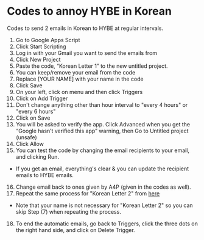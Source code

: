 # Codes to annoy HYBE in Korean

Codes to send 2 emails in Korean to HYBE at regular intervals.

1. Go to Google Apps Script
2. Click Start Scripting
3. Log in with your Gmail you want to send the emails from
4. Click New Project
5. Paste the code, “Korean Letter 1” to the new untitled project.
6. You can keep/remove your email from the code
7. Replace [YOUR NAME] with your name in the code
8. Click Save
9. On your left, click on menu and then click Triggers
10. Click on Add Trigger
11. Don't change anything other than hour interval to "every 4 hours" or "every 6 hours"
12. Click on Save
13. You will be asked to verify the app.  Click Advanced when you get the “Google hasn’t verified this app” warning, then Go to Untitled project (unsafe)
14. Click Allow
15. You can test the code by changing the email recipients to your email, and clicking Run.
  - If you get an email, everything's clear & you can update the recipient emails to HYBE emails.
16. Change email back to ones given by A4P (given in the codes as well).
17. Repeat the same process for "Korean Letter 2" from [here](https://tinyurl.com/codes-in-korean-to-annoy-hybe)
  - Note that your name is not necessary for "Korean Letter 2" so you can skip Step (7) when repeating the process.
18. To end the automatic emails, go back to Triggers, click the three dots on the right hand side, and click on Delete Trigger.
